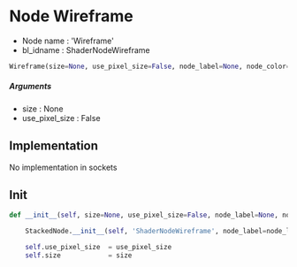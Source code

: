 # Node Wireframe

- Node name : 'Wireframe'
- bl_idname : ShaderNodeWireframe


``` python
Wireframe(size=None, use_pixel_size=False, node_label=None, node_color=None)
```
##### Arguments

- size : None
- use_pixel_size : False

## Implementation

No implementation in sockets

## Init

``` python
def __init__(self, size=None, use_pixel_size=False, node_label=None, node_color=None):

    StackedNode.__init__(self, 'ShaderNodeWireframe', node_label=node_label, node_color=node_color)

    self.use_pixel_size  = use_pixel_size
    self.size            = size
```
